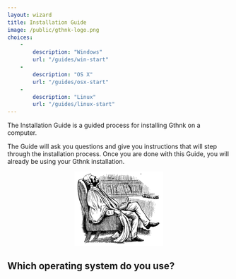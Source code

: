```yaml
---
layout: wizard
title: Installation Guide
image: /public/gthnk-logo.png
choices:
    -
        description: "Windows"
        url: "/guides/win-start"
    -
        description: "OS X"
        url: "/guides/osx-start"
    -
        description: "Linux"
        url: "/guides/linux-start"
---
```


The Installation Guide is a guided process for installing Gthnk on a computer.

The Guide will ask you questions and give you instructions that will step through the installation process.
Once you are done with this Guide, you will already be using your Gthnk installation.

<p align="center">
  <img src="/public/gthnk-logo.png">
</p>

## Which operating system do you use?
